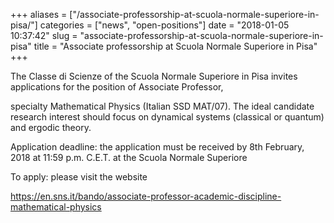 +++
aliases = ["/associate-professorship-at-scuola-normale-superiore-in-pisa/"]
categories = ["news", "open-positions"]
date = "2018-01-05 10:37:42"
slug = "associate-professorship-at-scuola-normale-superiore-in-pisa"
title = "Associate professorship at Scuola Normale Superiore in Pisa"
+++



The Classe di Scienze of the Scuola Normale Superiore in Pisa invites
applications for the position of Associate Professor,

specialty Mathematical Physics (Italian SSD MAT/07). The ideal candidate
research interest should focus on dynamical systems (classical or
quantum) and ergodic theory.

Application deadline: the application must be received by 8th February,
2018 at 11:59 p.m. C.E.T. at the Scuola Normale Superiore

To apply: please visit the website

<https://en.sns.it/bando/associate-professor-academic-discipline-mathematical-physics>


